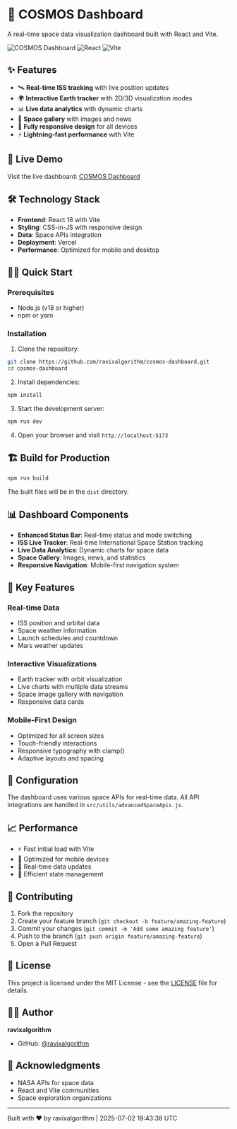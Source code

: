 # 🌌 COSMOS Dashboard

A real-time space data visualization dashboard built with React and Vite.

![COSMOS Dashboard](https://img.shields.io/badge/Status-Live-brightgreen)
![React](https://img.shields.io/badge/React-18.2.0-blue)
![Vite](https://img.shields.io/badge/Vite-5.0.8-purple)

## ✨ Features

- 🛰️ **Real-time ISS tracking** with live position updates
- 🌍 **Interactive Earth tracker** with 2D/3D visualization modes
- 📊 **Live data analytics** with dynamic charts
- 🌌 **Space gallery** with images and news
- 📱 **Fully responsive design** for all devices
- ⚡ **Lightning-fast performance** with Vite

## 🚀 Live Demo

Visit the live dashboard: [COSMOS Dashboard](https://cosmos-dashboard.vercel.app/)

## 🛠️ Technology Stack

- **Frontend**: React 18 with Vite
- **Styling**: CSS-in-JS with responsive design
- **Data**: Space APIs integration
- **Deployment**: Vercel
- **Performance**: Optimized for mobile and desktop

## 🏃‍♂️ Quick Start

### Prerequisites
- Node.js (v18 or higher)
- npm or yarn

### Installation

1. Clone the repository:
```bash
git clone https://github.com/ravixalgorithm/cosmos-dashboard.git
cd cosmos-dashboard
```

2. Install dependencies:
```bash
npm install
```

3. Start the development server:
```bash
npm run dev
```

4. Open your browser and visit `http://localhost:5173`

## 🏗️ Build for Production

```bash
npm run build
```

The built files will be in the `dist` directory.

## 📊 Dashboard Components

- **Enhanced Status Bar**: Real-time status and mode switching
- **ISS Live Tracker**: Real-time International Space Station tracking
- **Live Data Analytics**: Dynamic charts for space data
- **Space Gallery**: Images, news, and statistics
- **Responsive Navigation**: Mobile-first navigation system

## 🌟 Key Features

### Real-time Data
- ISS position and orbital data
- Space weather information
- Launch schedules and countdown
- Mars weather updates

### Interactive Visualizations
- Earth tracker with orbit visualization
- Live charts with multiple data streams
- Space image gallery with navigation
- Responsive data cards

### Mobile-First Design
- Optimized for all screen sizes
- Touch-friendly interactions
- Responsive typography with clamp()
- Adaptive layouts and spacing

## 🔧 Configuration

The dashboard uses various space APIs for real-time data. All API integrations are handled in `src/utils/advancedSpaceApis.js`.

## 📈 Performance

- ⚡ Fast initial load with Vite
- 📱 Optimized for mobile devices
- 🔄 Real-time data updates
- 💾 Efficient state management

## 🤝 Contributing

1. Fork the repository
2. Create your feature branch (`git checkout -b feature/amazing-feature`)
3. Commit your changes (`git commit -m 'Add some amazing feature'`)
4. Push to the branch (`git push origin feature/amazing-feature`)
5. Open a Pull Request

## 📝 License

This project is licensed under the MIT License - see the [LICENSE](LICENSE) file for details.

## 👨‍💻 Author

**ravixalgorithm**
- GitHub: [@ravixalgorithm](https://github.com/ravixalgorithm)

## 🙏 Acknowledgments

- NASA APIs for space data
- React and Vite communities
- Space exploration organizations

---

Built with ❤️ by ravixalgorithm | 2025-07-02 19:43:38 UTC
